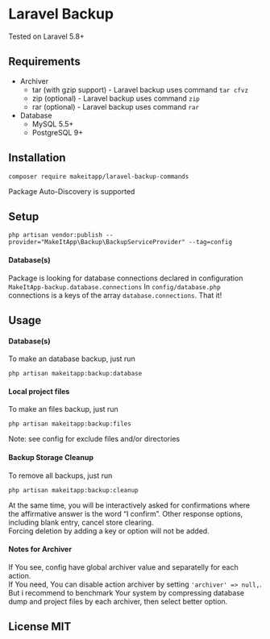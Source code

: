 # Laravel Backup

Tested on Laravel 5.8+

## Requirements

* Archiver
  * tar (with gzip support) - Laravel backup uses command `tar cfvz`
  * zip (optional) - Laravel backup uses command `zip`
  * rar (optional) - Laravel backup uses command `rar`
* Database
  * MySQL 5.5+
  * PostgreSQL 9+

## Installation

```
composer require makeitapp/laravel-backup-commands
```
Package Auto-Discovery is supported

## Setup

```
php artisan vendor:publish --provider="MakeItApp\Backup\BackupServiceProvider" --tag=config
```

#### Database(s)

Package is looking for database connections declared in configuration `MakeItApp-backup.database.connections`
In `config/database.php` connections is a keys of the array `database.connections`.
That it!

## Usage

#### Database(s)

To make an database backup, just run
```
php artisan makeitapp:backup:database
```

#### Local project files

To make an files backup, just run
```
php artisan makeitapp:backup:files
```
Note: see config for exclude files and/or directories

#### Backup Storage Cleanup

To remove all backups, just run
```
php artisan makeitapp:backup:cleanup
```
At the same time, you will be interactively asked for confirmations where the affirmative answer is the word “I confirm”. Other response options, including blank entry, cancel store clearing.<br>
Forcing deletion by adding a key or option will not be added.

#### Notes for Archiver

If You see, config have global archiver value and separatelly for each action.<br>
If You need, You can disable action archiver by setting `'archiver' => null,`.<br>
But i recommend to benchmark Your system by compressing database dump and project files by each archiver, then select better option.

## License MIT
